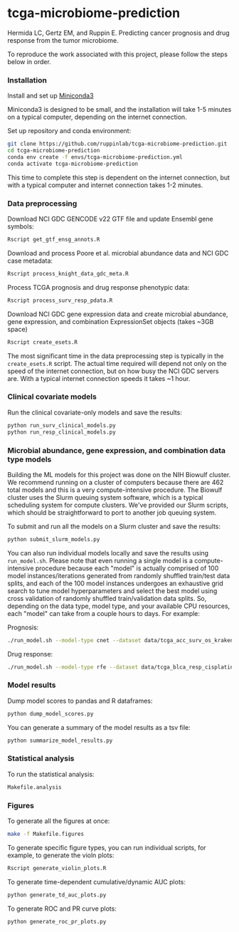 # tcga-microbiome-prediction

Hermida LC, Gertz EM, and Ruppin E. Predicting cancer prognosis and drug
response from the tumor microbiome.

To reproduce the work associated with this project, please follow the steps
below in order.

### Installation

Install and set up [Miniconda3](https://docs.conda.io/en/latest/miniconda.html)

Miniconda3 is designed to be small, and the installation will take 1-5
minutes on a typical computer, depending on the internet connection.

Set up repository and conda environment:

```bash
git clone https://github.com/ruppinlab/tcga-microbiome-prediction.git
cd tcga-microbiome-prediction
conda env create -f envs/tcga-microbiome-prediction.yml
conda activate tcga-microbiome-prediction
```

This time to complete this step is dependent on the internet
connection, but with a typical computer and internet connection takes 1-2
minutes.

### Data preprocessing

Download NCI GDC GENCODE v22 GTF file and update Ensembl gene symbols:

```bash
Rscript get_gtf_ensg_annots.R
```

Download and process Poore et al. microbial abundance data and NCI GDC case
metadata:

```bash
Rscript process_knight_data_gdc_meta.R
```

Process TCGA prognosis and drug response phenotypic data:

```bash
Rscript process_surv_resp_pdata.R
```

Download NCI GDC gene expression data and create microbial abundance, gene
expression, and combination ExpressionSet objects (takes ~3GB space)

```bash
Rscript create_esets.R
```

The most significant time in the data preprocessing step is typically
in the `create_esets.R` script. The actual time required will
depend not only on the speed of the internet connection, but on how
busy the NCI GDC servers are. With a typical internet connection speeds it
takes ~1 hour.

### Clinical covariate models

Run the clinical covariate-only models and save the results:

```bash
python run_surv_clinical_models.py
python run_resp_clinical_models.py
```

### Microbial abundance, gene expression, and combination data type models

Building the ML models for this project was done on the NIH Biowulf
cluster. We recommend running on a cluster of computers because there
are 462 total models and this is a very compute-intensive procedure.
The Biowulf cluster uses the Slurm queuing system software, which is a
typical scheduling system for compute clusters. We've provided our
Slurm scripts, which should be straightforward to port to another job
queuing system.

To submit and run all the models on a Slurm cluster and save the results:

```bash
python submit_slurm_models.py
```

You can also run individual models locally and save the results using
`run_model.sh`. Please note that even running a single model is a
compute-intensive procedure because each "model" is actually comprised of 100
model instances/iterations generated from randomly shuffled train/test data
splits, and each of the 100 model instances undergoes an exhaustive grid search
to tune model hyperparameters and select the best model using cross validation
of randomly shuffled train/validation data splits. So, depending on the data
type, model type, and your available CPU resources, each "model" can take from
a couple hours to days. For example:

Prognosis:

```bash
./run_model.sh --model-type cnet --dataset data/tcga_acc_surv_os_kraken_eset.rds
```

Drug response:

```bash
./run_model.sh --model-type rfe --dataset data/tcga_blca_resp_cisplatin_kraken_eset.rds
```

### Model results

Dump model scores to pandas and R dataframes:

```bash
python dump_model_scores.py
```

You can generate a summary of the model results as a tsv file:

```bash
python summarize_model_results.py
```

### Statistical analysis

To run the statistical analysis:

```bash
Makefile.analysis
```

### Figures

To generate all the figures at once:

```bash
make -f Makefile.figures
```

To generate specific figure types, you can run individual scripts, for example,
to generate the violn plots:

```bash
Rscript generate_violin_plots.R
```

To generate time-dependent cumulative/dynamic AUC plots:

```bash
python generate_td_auc_plots.py
```

To generate ROC and PR curve plots:

```bash
python generate_roc_pr_plots.py
```

